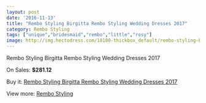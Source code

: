 ```yaml
---
layout: post
date: '2016-11-13'
title: "Rembo Styling Birgitta Rembo Styling Wedding Dresses 2017"
category: Rembo Styling
tags: ["unique","bridesmaid","rembo","little","rosy"]
image: http://img.hectodress.com/18100-thickbox_default/rembo-styling-birgitta-rembo-styling-wedding-dresses-2013.jpg
---
```

Rembo Styling Birgitta Rembo Styling Wedding Dresses 2017

On Sales: **$281.12**
<a href="https://www.hectodress.com/rembo-styling/8542-rembo-styling-birgitta-rembo-styling-wedding-dresses-2013.html"><amp-img layout="responsive" width="600" height="600" src="//img.hectodress.com/18100-thickbox_default/rembo-styling-birgitta-rembo-styling-wedding-dresses-2013.jpg" alt="Rembo Styling Birgitta Rembo Styling Wedding Dresses 2017 0" /></a>
<a href="https://www.hectodress.com/rembo-styling/8542-rembo-styling-birgitta-rembo-styling-wedding-dresses-2013.html"><amp-img layout="responsive" width="600" height="600" src="//img.hectodress.com/18101-thickbox_default/rembo-styling-birgitta-rembo-styling-wedding-dresses-2013.jpg" alt="Rembo Styling Birgitta Rembo Styling Wedding Dresses 2017 1" /></a>

Buy it: [Rembo Styling Birgitta Rembo Styling Wedding Dresses 2017](https://www.hectodress.com/rembo-styling/8542-rembo-styling-birgitta-rembo-styling-wedding-dresses-2013.html "Rembo Styling Birgitta Rembo Styling Wedding Dresses 2017")

View more: [Rembo Styling](https://www.hectodress.com/144-rembo-styling "Rembo Styling")